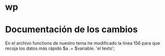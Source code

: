 # wp
# Documentación de los cambios
En el archivo functions de nuestro tema he modificado la línea 156 para que recoja los datos más rápido
$a .= $variable. 'el texto';
